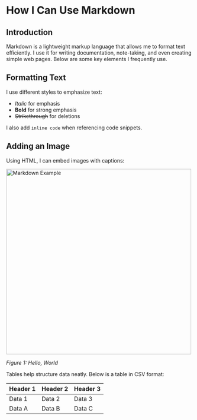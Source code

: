 # How I Can Use Markdown

## Introduction
Markdown is a lightweight markup language that allows me to format text efficiently. I use it for writing documentation, note-taking, and even creating simple web pages. Below are some key elements I frequently use.

## Formatting Text
I use different styles to emphasize text:
- *Italic* for emphasis
- **Bold** for strong emphasis
- ~~Strikethrough~~ for deletions

I also add `inline code` when referencing code snippets.

## Adding an Image
Using HTML, I can embed images with captions:


<img src="https://dvg5hr78c8hf1.cloudfront.net/2016/06/16/21/47/38/f8cce8f6-34f1-4e83-885a-5a547cacf194/1*2cAvoDuXZp_dy49WqNVVrA.jpeg" alt="Markdown Example" width="500">
<p><em>Figure 1: Hello, World</em></p>

Tables help structure data neatly. Below is a table in CSV format:

| Header 1 | Header 2 | Header 3 |
|----------|----------|----------|
| Data 1   | Data 2   | Data 3   |
| Data A   | Data B   | Data C   |


